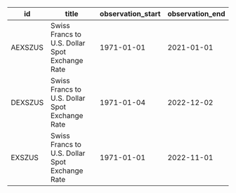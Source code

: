 | id      | title                                          | observation_start   | observation_end   |
|---------|------------------------------------------------|---------------------|-------------------|
| AEXSZUS | Swiss Francs to U.S. Dollar Spot Exchange Rate | 1971-01-01          | 2021-01-01        |
| DEXSZUS | Swiss Francs to U.S. Dollar Spot Exchange Rate | 1971-01-04          | 2022-12-02        |
| EXSZUS  | Swiss Francs to U.S. Dollar Spot Exchange Rate | 1971-01-01          | 2022-11-01        |
